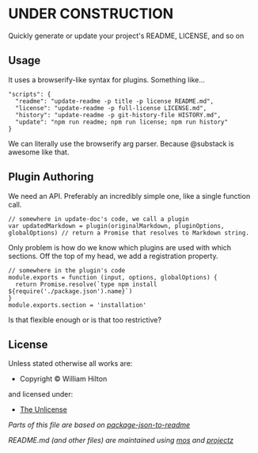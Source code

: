 <!-- TITLE/ -->

<h1>UNDER CONSTRUCTION</h1>

<!-- /TITLE -->


<!-- BADGES/ -->



<!-- /BADGES -->


<!-- DESCRIPTION/ -->

Quickly generate or update your project's README, LICENSE, and so on

<!-- /DESCRIPTION -->

## Usage

It uses a browserify-like syntax for plugins. Something like...

```
"scripts": {
  "readme": "update-readme -p title -p license README.md",
  "license": "update-readme -p full-license LICENSE.md",
  "history": "update-readme -p git-history-file HISTORY.md",
  "update": "npm run readme; npm run license; npm run history"
}
```

We can literally use the browserify arg parser. Because @substack is awesome like that.

## Plugin Authoring

We need an API. Preferably an incredibly simple one, like a single function call.

```
// somewhere in update-doc's code, we call a plugin
var updatedMarkdown = plugin(originalMarkdown, pluginOptions, globalOptions) // return a Promise that resolves to Markdown string.
```

Only problem is how do we know which plugins are used with which sections. Off the top of my head, we add a registration property.

```
// somewhere in the plugin's code
module.exports = function (input, options, globalOptions) {
  return Promise.resolve(`type npm install ${require('./package.json').name}`)
}
module.exports.section = 'installation'
```

Is that flexible enough or is that too restrictive?

<!-- LICENSE/ -->

<h2>License</h2>

Unless stated otherwise all works are:

<ul><li>Copyright &copy; William Hilton</li></ul>

and licensed under:

<ul><li><a href="http://spdx.org/licenses/Unlicense.html">The Unlicense</a></li></ul>

<!-- /LICENSE -->


_Parts of this file are based on [package-json-to-readme](https://github.com/zeke/package-json-to-readme)_

_README.md (and other files) are maintained using [mos](https://github.com/mosjs/mos) and [projectz](https://github.com/bevry/projectz)_
